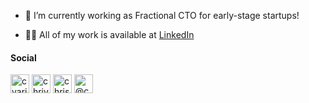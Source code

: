 - 🔭 I’m currently working as Fractional CTO for early-stage startups!

- 👨‍💻 All of my work is available at [LinkedIn](https://www.linkedin.com/in/christianvarisco/)

<h4>Social</h4>

<p>
<a href="https://dev.to/cvarisco" target="blank"><img align="center" src="https://cdn.jsdelivr.net/npm/simple-icons@3.0.1/icons/dev-dot-to.svg" alt="cvarisco" height="30" width="30" /></a>
<a href="https://twitter.com/chrivarisco" target="blank"><img align="center" src="https://cdn.jsdelivr.net/npm/simple-icons@3.0.1/icons/twitter.svg" alt="chrivarisco" height="30" width="30" /></a>
<a href="https://linkedin.com/in/christianvarisco" target="blank"><img align="center" src="https://cdn.jsdelivr.net/npm/simple-icons@3.0.1/icons/linkedin.svg" alt="christianvarisco" height="30" width="30" /></a>
<a href="https://medium.com/@cvarisco" target="blank"><img align="center" src="https://cdn.jsdelivr.net/npm/simple-icons@3.0.1/icons/medium.svg" alt="@cvarisco" height="30" width="30" /></a>
</p>
